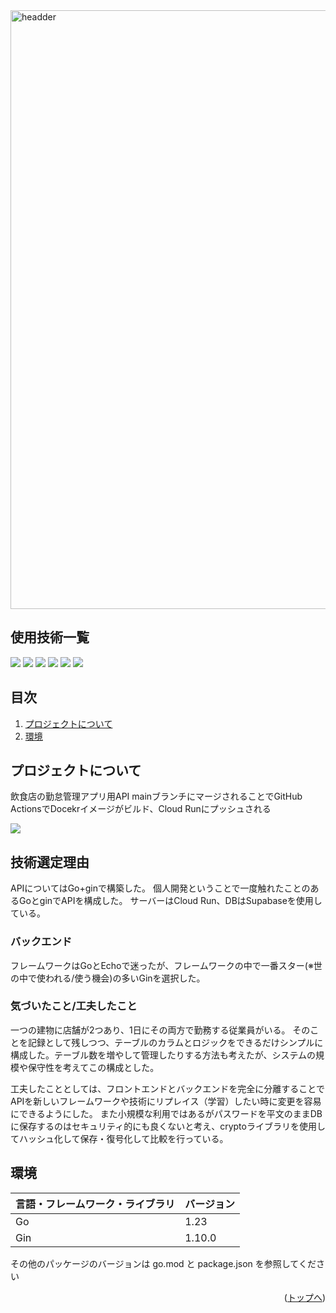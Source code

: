 <div id="top"></div>
<img width="958" alt="headder" src="https://github.com/user-attachments/assets/21a55949-07bb-403e-ae2a-ba912e0298d2">

## 使用技術一覧

<!-- シールド一覧 -->
<p style="display: inline">
  <!-- フロントエンドのフレームワーク・ライブラリ一覧 -->
<!--   <img src="https://github.com/user-attachments/assets/c0d80d44-1c5c-4e61-884d-b31f11f037f5">
  <img src="https://github.com/user-attachments/assets/a5edb846-818e-4b0c-a659-f7c9993ed82c">
  <img src="https://github.com/user-attachments/assets/fb5866fb-a538-496b-8565-c728b1c570dd">
  <!-- フロントエンド言語一覧 -->
<!--   <img src="https://github.com/user-attachments/assets/a64bf638-dd8b-4af6-8474-c828f0af07ae"> -->
  <!-- バックエンドのフレームワーク一覧 -->
  <img src="https://github.com/user-attachments/assets/dcc5c9ce-b233-489d-aa39-b3b61fd8a8a4">
  <!-- バックエンド言語 -->
  <img src="https://github.com/user-attachments/assets/24936e52-d8fc-4617-a3c5-b8353005a121">
  <!-- DB -->
  <img src="[https://img.shields.io/badge/-MySQL-4479A1.svg?logo=mysql&style=for-the-badge&logoColor=white](https://github.com/user-attachments/assets/940060f8-2d18-43fe-a0f6-78012a0105ea)">
  <!-- インフラ一覧 -->
  <img src="https://github.com/user-attachments/assets/7ea80ddd-c773-4032-b740-82c44e80eec1">
  <img src="https://github.com/user-attachments/assets/2e9dc12a-5073-4663-aec9-f4fb821f480a">
  <img src="https://github.com/user-attachments/assets/6288c698-5232-4eb7-86a9-8089f7388967">
 
</p>

## 目次

1. [プロジェクトについて](#プロジェクトについて)
2. [環境](#環境)

<!-- プロジェクト名を記載 -->

<!-- プロジェクトの概要を記載 -->

<!-- プロジェクトについて -->

## プロジェクトについて
飲食店の勤怠管理アプリ用API
mainブランチにマージされることでGitHub ActionsでDocekrイメージがビルド、Cloud Runにプッシュされる

<img src="https://github.com/user-attachments/assets/68e0cf5a-5ac1-4396-bf10-49e1b2446b89">


## 技術選定理由
APIについてはGo+ginで構築した。
個人開発ということで一度触れたことのあるGoとginでAPIを構成した。
サーバーはCloud Run、DBはSupabaseを使用している。

### バックエンド
フレームワークはGoとEchoで迷ったが、フレームワークの中で一番スター(※世の中で使われる/使う機会)の多いGinを選択した。

### 気づいたこと/工夫したこと
一つの建物に店舗が2つあり、1日にその両方で勤務する従業員がいる。
そのことを記録として残しつつ、テーブルのカラムとロジックをできるだけシンプルに構成した。テーブル数を増やして管理したりする方法も考えたが、システムの規模や保守性を考えてこの構成とした。

工夫したこととしては、フロントエンドとバックエンドを完全に分離することでAPIを新しいフレームワークや技術にリプレイス（学習）したい時に変更を容易にできるようにした。
また小規模な利用ではあるがパスワードを平文のままDBに保存するのはセキュリティ的にも良くないと考え、cryptoライブラリを使用してハッシュ化して保存・復号化して比較を行っている。

## 環境

<!-- 言語、フレームワーク、ミドルウェア、インフラの一覧とバージョンを記載 -->

| 言語・フレームワーク・ライブラリ  | バージョン |
| --------------------- | ---------- |
| Go               | 1.23    |
| Gin                | 1.10.0      |

その他のパッケージのバージョンは go.mod と package.json を参照してください

<!-- コンテナの作成方法、パッケージのインストール方法など、開発環境構築に必要な情報を記載 -->



<p align="right">(<a href="#top">トップへ</a>)</p>
